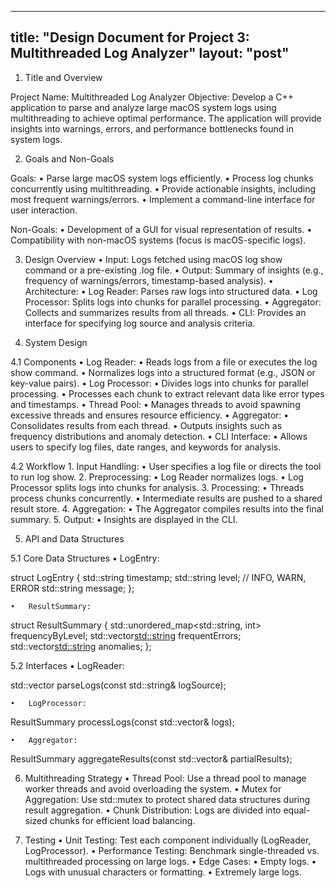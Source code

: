 ----
title: "Design Document for Project 3: Multithreaded Log Analyzer"
layout: "post"
----
1. Title and Overview

Project Name: Multithreaded Log Analyzer
Objective:
Develop a C++ application to parse and analyze large macOS system logs using multithreading to achieve optimal performance. The application will provide insights into warnings, errors, and performance bottlenecks found in system logs.

2. Goals and Non-Goals

Goals:
	•	Parse large macOS system logs efficiently.
	•	Process log chunks concurrently using multithreading.
	•	Provide actionable insights, including most frequent warnings/errors.
	•	Implement a command-line interface for user interaction.

Non-Goals:
	•	Development of a GUI for visual representation of results.
	•	Compatibility with non-macOS systems (focus is macOS-specific logs).

3. Design Overview
	•	Input: Logs fetched using macOS log show command or a pre-existing .log file.
	•	Output: Summary of insights (e.g., frequency of warnings/errors, timestamp-based analysis).
	•	Architecture:
	•	Log Reader: Parses raw logs into structured data.
	•	Log Processor: Splits logs into chunks for parallel processing.
	•	Aggregator: Collects and summarizes results from all threads.
	•	CLI: Provides an interface for specifying log source and analysis criteria.

4. System Design

4.1 Components
	•	Log Reader:
	•	Reads logs from a file or executes the log show command.
	•	Normalizes logs into a structured format (e.g., JSON or key-value pairs).
	•	Log Processor:
	•	Divides logs into chunks for parallel processing.
	•	Processes each chunk to extract relevant data like error types and timestamps.
	•	Thread Pool:
	•	Manages threads to avoid spawning excessive threads and ensures resource efficiency.
	•	Aggregator:
	•	Consolidates results from each thread.
	•	Outputs insights such as frequency distributions and anomaly detection.
	•	CLI Interface:
	•	Allows users to specify log files, date ranges, and keywords for analysis.

4.2 Workflow
	1.	Input Handling:
	•	User specifies a log file or directs the tool to run log show.
	2.	Preprocessing:
	•	Log Reader normalizes logs.
	•	Log Processor splits logs into chunks for analysis.
	3.	Processing:
	•	Threads process chunks concurrently.
	•	Intermediate results are pushed to a shared result store.
	4.	Aggregation:
	•	The Aggregator compiles results into the final summary.
	5.	Output:
	•	Insights are displayed in the CLI.

5. API and Data Structures

5.1 Core Data Structures
	•	LogEntry:

struct LogEntry {
    std::string timestamp;
    std::string level; // INFO, WARN, ERROR
    std::string message;
};


	•	ResultSummary:

struct ResultSummary {
    std::unordered_map<std::string, int> frequencyByLevel;
    std::vector<std::string> frequentErrors;
    std::vector<std::string> anomalies;
};



5.2 Interfaces
	•	LogReader:

std::vector<LogEntry> parseLogs(const std::string& logSource);


	•	LogProcessor:

ResultSummary processLogs(const std::vector<LogEntry>& logs);


	•	Aggregator:

ResultSummary aggregateResults(const std::vector<ResultSummary>& partialResults);

6. Multithreading Strategy
	•	Thread Pool: Use a thread pool to manage worker threads and avoid overloading the system.
	•	Mutex for Aggregation: Use std::mutex to protect shared data structures during result aggregation.
	•	Chunk Distribution: Logs are divided into equal-sized chunks for efficient load balancing.

7. Testing
	•	Unit Testing: Test each component individually (LogReader, LogProcessor).
	•	Performance Testing: Benchmark single-threaded vs. multithreaded processing on large logs.
	•	Edge Cases:
	•	Empty logs.
	•	Logs with unusual characters or formatting.
	•	Extremely large logs.

